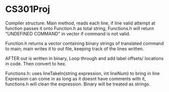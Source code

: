 # CS301Proj

Compiler structure: 
Main method, reads each line, if line valid attempt at function passes it onto Function.h as total string, Functions.h will return "UNDEFINED COMMAND" in vector if command is not valid. 

Function.h returns a vector containing binary strings of translated command to main; main writes it to out file, keeping track of the lines written. 

AFTER out is written in binary,
Loop through and add label offsets/ locations in code.
Then convert to hex. 

Functions.h: uses lineTakeIn(string expression, int lineNum) to bring in line
Expression can come in as long as it doesnt have comments with it, functions.h will clean the expression. 
Binary will be treated as strings. 

